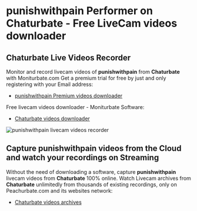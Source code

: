 # punishwithpain Performer on Chaturbate - Free LiveCam videos downloader

## Chaturbate Live Videos Recorder

Monitor and record livecam videos of **punishwithpain** from **Chaturbate** with Moniturbate.com
Get a premium trial for free by just and only registering with your Email address:
* [punishwithpain Premium videos downloader](https://moniturbate.com/request-demo-licence-key.html)

Free livecam videos downloader - Moniturbate Software:
* [Chaturbate videos downloader](https://moniturbate.com/moniturbate-download-software.html)

![punishwithpain livecam videos recorder](https://peachurnet.com/templates/moniturbate-software.png)


## Capture punishwithpain videos from the Cloud and watch your recordings on Streaming

Without the need of downloading a software, capture **punishwithpain** livecam videos from **Chaturbate** 100% online.
Watch Livecam archives from **Chaturbate** unlimitedly from thousands of existing recordings, only on Peachurbate.com and its websites network:
* [Chaturbate videos archives](https://peachurnet.com/)